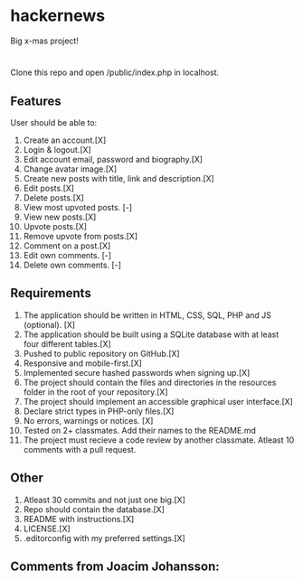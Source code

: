 # hackernews

Big x-mas project!

#

Clone this repo and open /public/index.php in localhost.

## Features

User should be able to:

1. Create an account.[X]
2. Login & logout.[X]
3. Edit account email, password and biography.[X]
4. Change avatar image.[X]
5. Create new posts with title, link and description.[X]
6. Edit posts.[X]
7. Delete posts.[X]
8. View most upvoted posts. [-]
9. View new posts.[X]
10. Upvote posts.[X]
11. Remove upvote from posts.[X]
12. Comment on a post.[X]
13. Edit own comments. [-]
14. Delete own comments. [-]

## Requirements

1. The application should be written in HTML, CSS, SQL, PHP and JS (optional). [X]
2. The application should be built using a SQLite database with at least four different tables.[X]
3. Pushed to public repository on GitHub.[X]
4. Responsive and mobile-first.[X]
5. Implemented secure hashed passwords when signing up.[X]
6. The project should contain the files and directories in the resources folder in the root of your repository.[X]
7. The project should implement an accessible graphical user interface.[X]
8. Declare strict types in PHP-only files.[X]
9. No errors, warnings or notices. [X]
10. Tested on 2+ classmates. Add their names to the README.md
11. The project must recieve a code review by another classmate. Atleast 10 comments with a pull request.

## Other

1. Atleast 30 commits and not just one big.[X]
2. Repo should contain the database.[X]
3. README with instructions.[X]
4. LICENSE.[X]
5. .editorconfig with my preferred settings.[X]

## Comments from Joacim Johansson:
